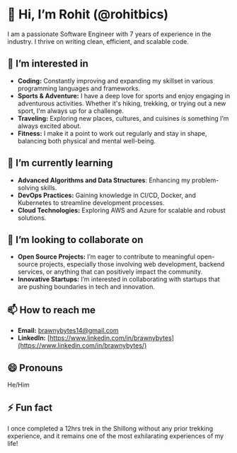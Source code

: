 # 👋 Hi, I’m Rohit (@rohitbics)

I am a passionate Software Engineer with 7 years of experience in the industry. I thrive on writing clean, efficient, and scalable code. 

## 👀 I’m interested in
- **Coding:** Constantly improving and expanding my skillset in various programming languages and frameworks.
- **Sports & Adventure:** I have a deep love for sports and enjoy engaging in adventurous activities. Whether it's hiking, trekking, or trying out a new sport, I'm always up for a challenge.
- **Traveling:** Exploring new places, cultures, and cuisines is something I’m always excited about.
- **Fitness:** I make it a point to work out regularly and stay in shape, balancing both physical and mental well-being.

## 🌱 I’m currently learning
- **Advanced Algorithms and Data Structures**: Enhancing my problem-solving skills.
- **DevOps Practices:** Gaining knowledge in CI/CD, Docker, and Kubernetes to streamline development processes.
- **Cloud Technologies:** Exploring AWS and Azure for scalable and robust solutions.

## 💞️ I’m looking to collaborate on
- **Open Source Projects:** I’m eager to contribute to meaningful open-source projects, especially those involving web development, backend services, or anything that can positively impact the community.
- **Innovative Startups:** I’m interested in collaborating with startups that are pushing boundaries in tech and innovation.

## 📫 How to reach me
- **Email:** [brawnybytes14@gmail.com](mailto:brawnybytes14@gmail.com)
- **LinkedIn:** [https://www.linkedin.com/in/brawnybytes](https://www.linkedin.com/in/brawnybytes/)

## 😄 Pronouns
He/Him

## ⚡ Fun fact
I once completed a 12hrs trek in the Shillong without any prior trekking experience, and it remains one of the most exhilarating experiences of my life!

<!---
rohitbics/rohitbics is a ✨ special ✨ repository because its `README.md` (this file) appears on your GitHub profile.
You can click the Preview link to take a look at your changes.
--->
